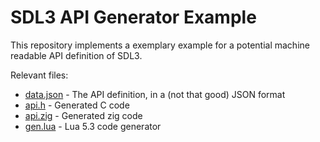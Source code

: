 # SDL3 API Generator Example

This repository implements a exemplary example for a potential machine readable API definition of SDL3.

Relevant files:

- [data.json](data.json) - The API definition, in a (not that good) JSON format
- [api.h](render/api.h) - Generated C code
- [api.zig](render/api.zig) - Generated zig code
- [gen.lua](gen.lua) - Lua 5.3 code generator
